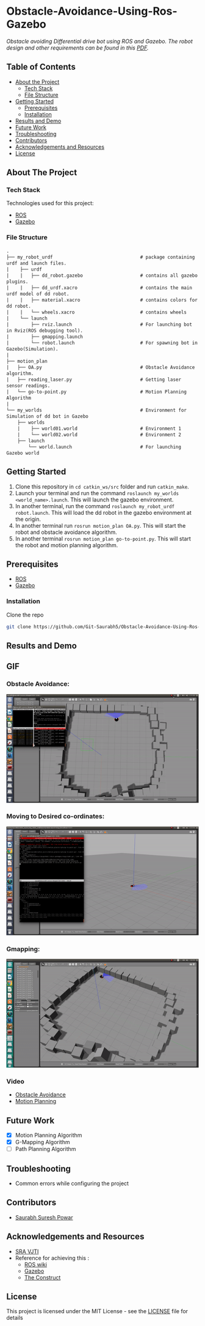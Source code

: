 # Obstacle-Avoidance-Using-Ros-Gazebo
_Obstacle avoiding Differential drive bot using ROS and Gazebo.  The robot design and other requirements can be found in this [PDF](https://github.com/Git-Saurabh5/Obstacle-Avoidance-Using-Ros-Gazebo/blob/master/ProblemStatement.pdf)._ 

## Table of Contents

* [About the Project](#about-the-project)
  * [Tech Stack](#tech-stack)
  * [File Structure](#file-structure)
* [Getting Started](#getting-started)
  * [Prerequisites](#prerequisites)
  * [Installation](#installation)
* [Results and Demo](#results-and-demo)
* [Future Work](#future-work)
* [Troubleshooting](#troubleshooting)
* [Contributors](#contributors)
* [Acknowledgements and Resources](#acknowledgements-and-resources)
* [License](#license)

## About The Project

### Tech Stack
Technologies used for this project:
* [ROS](https://www.ros.org/)  
* [Gazebo](http://gazebosim.org/)  

### File Structure
    .
    ├── my_robot_urdf                                # package containing urdf and launch files.            
    |    ├── urdf                                    
    |    |   ├── dd_robot.gazebo                     # contains all gazebo plugins.
    |    |   ├── dd_urdf.xacro                       # contains the main urdf model of dd robot.
    |    |   ├── material.xacro                      # contains colors for dd robot.
    |    |   └── wheels.xacro                        # contains wheels
    |    └── launch
    |        ├── rviz.launch                         # For launching bot in Rviz(ROS debugging tool).
    |        ├── gmapping.launch
    |        └── robot.launch                        # For spawning bot in Gazebo(Simulation).
    |
    ├── motion_plan                                  
    |   ├── OA.py                                    # Obstacle Avoidance algorithm.
    |   ├── reading_laser.py                         # Getting laser sensor readings.
    |   └── go-to-point.py                           # Motion Planning Algorithm
    |
    └── my_worlds                                    # Environment for Simulation of dd bot in Gazebo 
        ├── worlds                  
        |    ├── world01.world                       # Environment 1
        |    └── world02.world                       # Environment 2
        ├── launch 
            └── world.launch                         # For launching Gazebo world 

## Getting Started
1. Clone this repository in `cd catkin_ws/src` folder and run `catkin_make`.
2. Launch your terminal and run the command `roslaunch my_worlds <world_name>.launch`. 
   This will launch the gazebo environment.
3. In another terminal, run the command `roslaunch my_robot_urdf robot.launch`. 
This will load the dd robot in the gazebo environment at the origin.  
4. In another terminal run `rosrun motion_plan OA.py`. This will start the robot and obstacle avoidance algorithm.
5. In another terminal `rosrun motion_plan go-to-point.py`. This will start the robot and motion planning algorithm.

## Prerequisites  
* [ROS](http://wiki.ros.org/kinetic)  
* [Gazebo](http://wiki.ros.org/gazebo_ros_pkgs)

### Installation
Clone the repo
```sh
git clone https://github.com/Git-Saurabh5/Obstacle-Avoidance-Using-Ros-Gazebo.git
```
## Results and Demo
## GIF
### Obstacle Avoidance:
![](https://github.com/Git-Saurabh5/Obstacle-Avoidance-Using-Ros-Gazebo/blob/master/Visuals/oa.gif)
### Moving to Desired co-ordinates:
![](https://github.com/Git-Saurabh5/Obstacle-Avoidance-Using-Ros-Gazebo/blob/master/Visuals/go-to-point.gif)
### Gmapping:
![](https://github.com/Git-Saurabh5/Obstacle-Avoidance-Using-Ros-Gazebo/blob/master/Visuals/gmapping.gif)
### Video
* [Obstacle Avoidance](https://youtu.be/btZGbhEyh00)
* [Motion Planning](https://github.com/Git-Saurabh5/Obstacle-Avoidance-Using-Ros-Gazebo/blob/master/Visuals/gtgNavigation.mp4)

## Future Work
- [X] Motion Planning Algorithm
- [X] G-Mapping Algorithm
- [ ] Path Planning Algorithm

## Troubleshooting
* Common errors while configuring the project

## Contributors
* [Saurabh Suresh Powar](https://github.com/Git-Saurabh5)

## Acknowledgements and Resources
* [SRA VJTI](https://github.com/SRA-VJTI)
* Reference for achieving this :
   * [ROS wiki](http://wiki.ros.org/ROS/Tutorials)
   * [Gazebo](http://gazebosim.org/tutorials)
   * [The Construct](https://www.theconstructsim.com/ros-projects-exploring-ros-using-2-wheeled-robot-part-1)

## License

This project is licensed under the MIT License - see the [LICENSE](LICENSE) file for details
